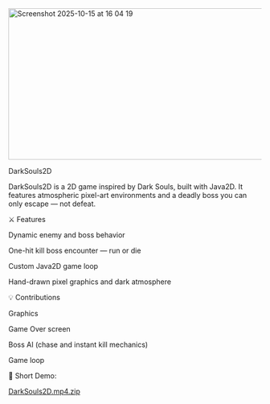<img width="687" height="301" alt="Screenshot 2025-10-15 at 16 04 19" src="https://github.com/user-attachments/assets/7b9daa75-c323-44fc-84ac-75c1639bd8ce" />


DarkSouls2D

DarkSouls2D is a 2D game inspired by Dark Souls, built with Java2D. It features atmospheric pixel-art environments and a deadly boss you can only escape — not defeat.

⚔️ Features

Dynamic enemy and boss behavior

One-hit kill boss encounter — run or die

Custom Java2D game loop

Hand-drawn pixel graphics and dark atmosphere

💡 Contributions

Graphics

Game Over screen

Boss AI (chase and instant kill mechanics)

Game loop

 🔴 Short Demo:

[DarkSouls2D.mp4.zip](https://github.com/user-attachments/files/22928926/DarkSouls2D.mp4.zip)

